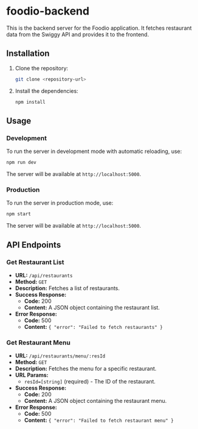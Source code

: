 # foodio-backend

This is the backend server for the Foodio application. It fetches restaurant data from the Swiggy API and provides it to the frontend.

## Installation

1.  Clone the repository:
    ```bash
    git clone <repository-url>
    ```
2.  Install the dependencies:
    ```bash
    npm install
    ```

## Usage

### Development

To run the server in development mode with automatic reloading, use:

```bash
npm run dev
```

The server will be available at `http://localhost:5000`.

### Production

To run the server in production mode, use:

```bash
npm start
```

The server will be available at `http://localhost:5000`.

## API Endpoints

### Get Restaurant List

-   **URL:** `/api/restaurants`
-   **Method:** `GET`
-   **Description:** Fetches a list of restaurants.
-   **Success Response:**
    -   **Code:** 200
    -   **Content:** A JSON object containing the restaurant list.
-   **Error Response:**
    -   **Code:** 500
    -   **Content:** `{ "error": "Failed to fetch restaurants" }`

### Get Restaurant Menu

-   **URL:** `/api/restaurants/menu/:resId`
-   **Method:** `GET`
-   **Description:** Fetches the menu for a specific restaurant.
-   **URL Params:**
    -   `resId=[string]` (required) - The ID of the restaurant.
-   **Success Response:**
    -   **Code:** 200
    -   **Content:** A JSON object containing the restaurant menu.
-   **Error Response:**
    -   **Code:** 500
    -   **Content:** `{ "error": "Failed to fetch restaurant menu" }`
